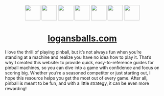 <div align="center">
  <img src="https://github.com/Logan-Roelofs/pinball-strategy-website/blob/main/static/nextjs-icon-svgrepo-com.svg" width="50" height="50">
  <img src="https://github.com/Logan-Roelofs/pinball-strategy-website/blob/main/static/nodejs-icon-svgrepo-com.svg" width="50" height="50">
  <img src="https://github.com/Logan-Roelofs/pinball-strategy-website/blob/main/static/noun-pinball-61489.svg" width="50" height="50">
  <img src="https://github.com/Logan-Roelofs/pinball-strategy-website/blob/main/static/react-2.svg" width="50" height="50">
  <img src="https://github.com/Logan-Roelofs/pinball-strategy-website/blob/main/static/shadcn-ui-seeklogo.svg" width="50" height="50">
  <img src="https://github.com/Logan-Roelofs/pinball-strategy-website/blob/main/static/typescript.svg" width="50" height="50">
  <img src="https://github.com/Logan-Roelofs/pinball-strategy-website/blob/main/static/Tailwind_CSS_Logo.svg" width="50" height="50">
   
</div>

<div align="center"> 
  <h1><a href="logansballs.com">logansballs.com</a></h1>
</div>

I love the thrill of playing pinball, but it’s not always fun when you’re standing at a machine and realize you have no idea how to play it. That’s why I created this website: to provide quick, easy-to-reference guides for pinball machines, so you can dive into a game with confidence and focus on scoring big. Whether you’re a seasoned competitor or just starting out, I hope this resource helps you get the most out of every game. After all, pinball is meant to be fun, and with a little strategy, it can be even more rewarding!
